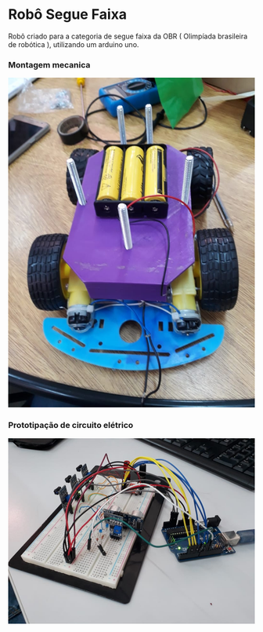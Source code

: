 # Robô Segue Faixa 

Robô criado para a categoria de segue faixa  da OBR ( Olimpíada brasileira de robótica ), utilizando um arduino uno.

### Montagem mecanica

![](final-252d2c5d-f211-4ff1-94d6-20f9f6758113.jpg)

### Prototipação de circuito elétrico

![](circuito-0a5212ef-d327-4021-90a3-314c1e4cc622.png)